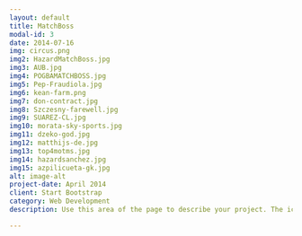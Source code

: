 ```yaml
---
layout: default
title: MatchBoss
modal-id: 3
date: 2014-07-16
img: circus.png
img2: HazardMatchBoss.jpg
img3: AUB.jpg
img4: POGBAMATCHBOSS.jpg
img5: Pep-Fraudiola.jpg
img6: kean-farm.png
img7: don-contract.jpg
img8: Szczesny-farewell.jpg
img9: SUAREZ-CL.jpg
img10: morata-sky-sports.jpg
img11: dzeko-god.jpg
img12: matthijs-de.jpg
img13: top4motms.jpg
img14: hazardsanchez.jpg
img15: azpilicueta-gk.jpg
alt: image-alt
project-date: April 2014
client: Start Bootstrap
category: Web Development
description: Use this area of the page to describe your project. The icon above is part of a free icon set by <a href="https://sellfy.com/p/8Q9P/jV3VZ/">Flat Icons</a>. On their website, you can download their free set with 16 icons, or you can purchase the entire set with 146 icons for only $12!

---
```

